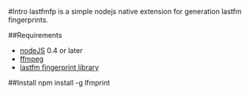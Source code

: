 #Intro
lastfmfp is a simple nodejs native extension for generation lastfm fingerprints.

##Requirements
* [nodeJS](http://nodejs.org) 0.4 or later
* [ffmpeg](ffmpeg.org)
* [lastfm fingerprint library](https://github.com/lastfm/Fingerprinter) 

##Install
npm install -g lfmprint

